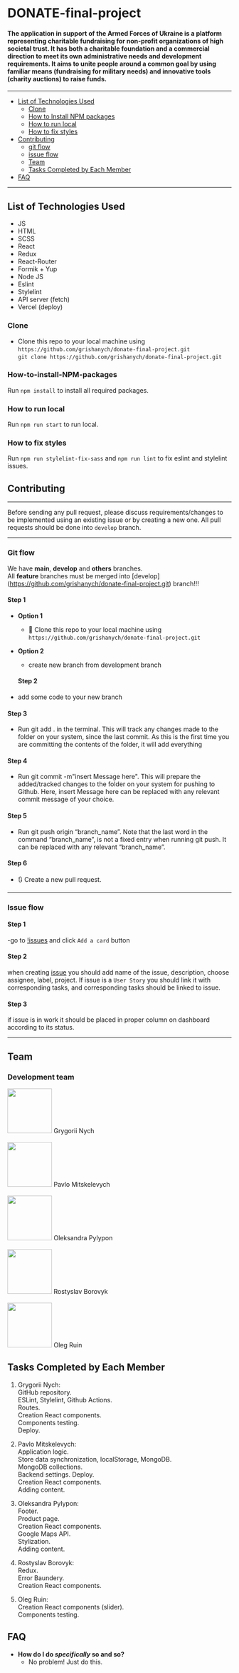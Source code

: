 <h1 aligne="center">DONATE-final-project</h1>

<h4>The application in support of the Armed Forces of Ukraine is a platform representing charitable fundraising for non-profit organizations of high societal trust. It has both a charitable foundation and a commercial direction to meet its own administrative needs and development requirements. It aims to unite people around a common goal by using familiar means (fundraising for military needs) and innovative tools (charity auctions) to raise funds.</h4>


---
- [List of Technologies Used](#List-of-Technologies-Used)
  - [Clone](#Clone)
  - [How to Install NPM packages](#How-to-install-NPM-packages) 
  - [How to run local](#How-to-run-local)
  - [How to fix styles](#How-to-fix-styles)
- [Contributing](#contributing)
  - [git flow](#git-flow)
  - [issue flow](#git-flow)
  - [Team](#team)
  - [Tasks Completed by Each Member](#Tasks-Completed-by-Each-Member)
- [FAQ](#faq)

---

## List of Technologies Used

- JS
- HTML
- SCSS
- React
- Redux
- React-Router
- Formik + Yup
- Node JS
- Eslint
- Stylelint
- API server (fetch)
- Vercel (deploy)



### Clone

- Clone this repo to your local machine using `https://github.com/grishanych/donate-final-project.git` <br>
`git clone https://github.com/grishanych/donate-final-project.git`


### How-to-install-NPM-packages
Run `npm install` to install all required packages.<br>


### How to run local
Run `npm run start` to run local.<br>


### How to fix styles
Run `npm run stylelint-fix-sass` and `npm run lint` to fix eslint and stylelint issues.


## Contributing

---

Before sending any pull request, please discuss requirements/changes to be implemented using an existing issue or by creating a new one. All pull requests should be done into `develop` branch. 


---

### Git flow

We have **main**, **develop** and **others** branches.  
All **feature** branches must be merged into [develop] (https://github.com/grishanych/donate-final-project.git) branch!!! 


#### Step 1

- **Option 1**

  - 👯 Clone this repo to your local machine using `https://github.com/grishanych/donate-final-project.git`

- **Option 2**

  - create new branch from development branch

  #### Step 2

- add some code to your new branch

#### Step 3

- Run git add . in the terminal. This will track any changes made to the folder on your system, since the last commit. As this is the first time you are committing the contents of the folder, it will add everything

#### Step 4

- Run git commit -m"insert Message here". This will prepare the added/tracked changes to the folder on your system for pushing to Github. Here, insert Message here can be replaced with any relevant commit message of your choice.

#### Step 5

- Run git push origin “branch_name”. Note that the last word in the command “branch_name”, is not a fixed entry when running git push. It can be replaced with any relevant “branch_name”.

#### Step 6

- 🔃 Create a new pull request.



---

### Issue flow

#### Step 1

-go to [!issues](https://trello.com/b/FduJVn67/tasks) and click `Add a card` button

#### Step 2

when creating [issue](https://trello.com/b/FduJVn67/tasks) you should add name of the issue, description, choose assignee, label, project. If issue is a `User Story` you should link it with corresponding tasks, and corresponding tasks should be linked to issue.

#### Step 3

if issue is in work it should be placed in proper column on dashboard according to its status.

---

## Team

### Development team
[<img src="https://avatars.githubusercontent.com/u/32013116?s=100&v=4" width="100">](https://github.com/grishanych) <span>Grygorii Nych</span>
<br>
<br>
[<img src="https://avatars.githubusercontent.com/u/81797123?v=4" width="100">](https://github.com/mitskelevychp) <span>Pavlo Mitskelevych</span>
<br>
<br>
[<img src="https://i.ibb.co/g4QTPTV/Oleksandra.png" width="100">](https://github.com/OleksandraPylypon) <span>Oleksandra Pylypon</span>
<br>
<br>
[<img src="https://avatars.githubusercontent.com/u/135326455?v=4" width="100">](https://github.com/RostyslavBorovyk2000) <span>Rostyslav Borovyk</span>
<br>
<br>
[<img src="https://i.ibb.co/8PgGR2M/c00072d8-a5bc-494a-80f9-8a487dc557ee.jpg" width="100">](https://github.com/OlegRuin84) <span>Oleg Ruin</span>
<br>


## Tasks Completed by Each Member

1. Grygorii Nych:<br>
GitHub repository. <br>ESLint​, Stylelint​, Github Actions.<br> Routes. <br>Creation React components.<br> Components testing. <br>Deploy.

2. Pavlo Mitskelevych:<br>
Application logic.<br> Store data synchronization, localStorage, MongoDB. <br>MongoDB collections. <br>Backend settings. Deploy. <br>Creation React components. <br>Adding content.

3. Oleksandra Pylypon: <br>
Footer. <br>Product page.<br> Creation React components. <br>Google Maps API. <br>Stylization. <br>Adding content.

4. Rostyslav Borovyk:<br>
Redux. <br>Error Baundery. <br>Creation React components.

5. Oleg Ruin:<br>
Creation React components (slider).<br> Components testing.


## FAQ

- **How do I do _specifically_ so and so?**
  - No problem! Just do this.